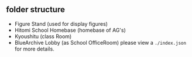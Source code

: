 ## folder structure
- Figure Stand (used for display figures)
- Hitomi School Homebase (homebase of AG's)
- Kyoushitu (class Room)
- BlueArchive Lobby (as School OfficeRoom)
please view a `./index.json` for more details.
